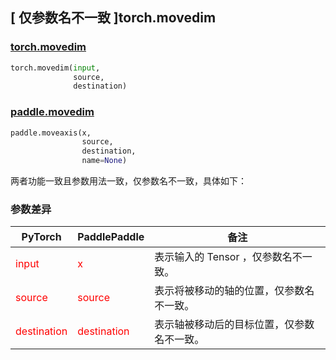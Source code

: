 ## [ 仅参数名不一致 ]torch.movedim
### [torch.movedim](https://pytorch.org/docs/stable/generated/torch.movedim.html?highlight=movedim#torch.movedim)

```python
torch.movedim(input,
              source,
              destination)
```

### [paddle.movedim](https://www.paddlepaddle.org.cn/documentation/docs/zh/develop/api/paddle/moveaxis_cn.html#moveaxis)

```python
paddle.moveaxis(x,
                source,
                destination,
                name=None)
```

两者功能一致且参数用法一致，仅参数名不一致，具体如下：
### 参数差异
| PyTorch       | PaddlePaddle | 备注                                                   |
| ------------- | ------------ | ------------------------------------------------------ |
| <font color='red'> input </font> | <font color='red'> x </font> | 表示输入的 Tensor ，仅参数名不一致。  |
| <font color='red'> source </font> | <font color='red'> source </font> | 表示将被移动的轴的位置，仅参数名不一致。  |
| <font color='red'> destination </font> | <font color='red'> destination </font> | 表示轴被移动后的目标位置，仅参数名不一致。  |
